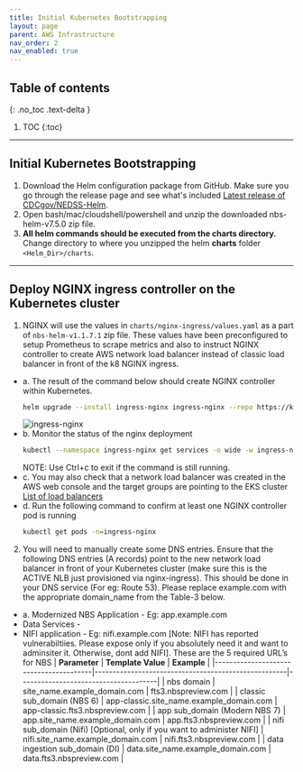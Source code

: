 ```yaml
---
title: Initial Kubernetes Bootstrapping
layout: page
parent: AWS Infrastructure
nav_order: 2
nav_enabled: true
---
```


## Table of contents
{: .no_toc .text-delta }

1. TOC
{:toc}

---
## Initial Kubernetes Bootstrapping

1. Download the Helm configuration package from GitHub. Make sure you go through the release page and see what's included [Latest release of CDCgov/NEDSS-Helm](https://github.com/CDCgov/NEDSS-Helm/releases).
2. Open bash/mac/cloudshell/powershell and unzip the downloaded nbs-helm-v7.5.0 zip file.
3. **All helm commands should be executed from the charts directory.** Change directory to where you unzipped the helm **charts** folder `<Helm_Dir>/charts`.

---

## Deploy NGINX ingress controller on the Kubernetes cluster

1. NGINX will use the values in `charts/nginx-ingress/values.yaml` as a part of `nbs-helm-v1.1.7.1` zip file. These values have been preconfigured to setup Prometheus to scrape metrics and also to instruct NGINX controller to create AWS network load balancer instead of classic load balancer in front of the k8 NGINX ingress.
  - a. The result of the command below should create NGINX controller within Kubernetes.
      ```bash
      helm upgrade --install ingress-nginx ingress-nginx --repo https://kubernetes.github.io/ingress-nginx
      ```
      ![ingress-nginx]()
  - b. Monitor the status of the nginx deployment
      ```bash
      kubectl --namespace ingress-nginx get services -o wide -w ingress-nginx-controller
      ```
      NOTE: Use Ctrl+c to exit if the command is still running.
  - c. You may also check that a network load balancer was created in the AWS web console and the target groups are pointing to the EKS cluster [List of load balancers](https://us-east-1.console.aws.amazon.com/ec2/home?region=us-east-1#LoadBalancers:)
  - d. Run the following command to confirm at least one NGINX controller pod is running
      ```bash
      kubectl get pods -n=ingress-nginx
      ```
2. You will need to manually create some DNS entries. Ensure that the following DNS entries (A records) point to the new network load balancer in front of your Kubernetes cluster (make sure this is the ACTIVE NLB just provisioned via nginx-ingress). This should be done in your DNS service (For eg: Route 53). Please replace example.com with the appropriate domain_name from the Table-3 below.
  - a. Modernized NBS Application - Eg: app.example.com
  - Data Services -
  - NIFI application - Eg: nifi.example.com [Note: NIFI has reported vulnerabiltiies. Please expose only if you absolutely need it and want to adminsiter it. Otherwise, dont add NIFI].
    These are the 5 required URL’s for NBS
    | **Parameter**                           | **Template Value**                                  | **Example**                          |
    |----------------------------------------|-----------------------------------------------------|--------------------------------------|
    | nbs domain                             | site_name.example_domain.com                        | fts3.nbspreview.com                  |
    | classic sub_domain (NBS 6)             | app-classic.site_name.example_domain.com            | app-classic.fts3.nbspreview.com      |
    | app sub_domain (Modern NBS 7)          | app.site_name.example_domain.com                    | app.fts3.nbspreview.com              |
    | nifi sub_domain (Nifi) [Optional, only if you want to administer NIFI] | nifi.site_name.example_domain.com                   | nifi.fts3.nbspreview.com             |
    | data ingestion sub_domain (DI)         | data.site_name.example_domain.com                   | data.fts3.nbspreview.com             |
